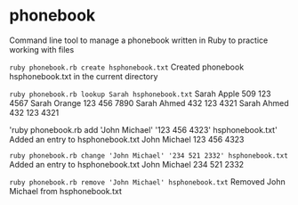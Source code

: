 phonebook
=========

Command line tool to manage a phonebook written in Ruby to practice working with files

`ruby phonebook.rb create hsphonebook.txt`
Created phonebook hsphonebook.txt in the current directory

`ruby phonebook.rb lookup Sarah hsphonebook.txt`
Sarah Apple 509 123 4567
Sarah Orange 123 456 7890
Sarah Ahmed 432 123 4321
Sarah Ahmed 432 123 4321

'ruby phonebook.rb add 'John Michael' '123 456 4323' hsphonebook.txt'
Added an entry to hsphonebook.txt
John Michael 123 456 4323

`ruby phonebook.rb change 'John Michael' '234 521 2332' hsphonebook.txt`
Added an entry to hsphonebook.txt
John Michael 234 521 2332

`ruby phonebook.rb remove 'John Michael' hsphonebook.txt`
Removed John Michael from hsphonebook.txt
